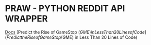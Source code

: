 # PRAW - PYTHON REDDIT API WRAPPER



[Docs](https://praw.readthedocs.io/en/latest/getting_started/quick_start.html)
[Predict the Rise of GameStop ($GME) in Less Than 20 Lines of Code](Predict the Rise of GameStop ($GME) in Less Than 20 Lines of Code)